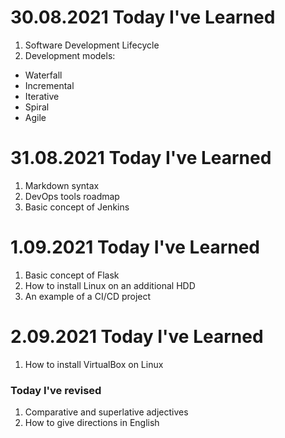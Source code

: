 # 30.08.2021 Today I've Learned
1. Software Development Lifecycle
2. Development models:
  * Waterfall
  * Incremental
  * Iterative
  * Spiral
  * Agile 

# 31.08.2021 Today I've Learned
1. Markdown syntax
2. DevOps tools roadmap
3. Basic concept of Jenkins
 
# 1.09.2021 Today I've Learned
1. Basic concept of Flask
2. How to install Linux on an additional HDD
3. An example of a CI/CD project

# 2.09.2021 Today I've Learned
1. How to install VirtualBox on Linux
### Today I've revised
1. Comparative and superlative adjectives 
2. How to give directions in English
